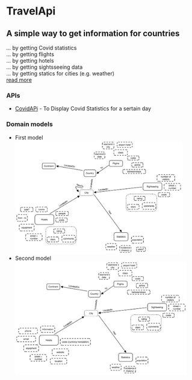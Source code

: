 # TravelApi

## A simple way to get information for countries
... by getting Covid statistics <br>
... by getting flights <br>
... by getting hotels <br>
... by getting sightsseeing data <br>
... by getting statics for cities (e.g. weather) <br>
[read more](md/idea.md)

### APIs
   * [CovidAPi](https://rapidapi.com/api-sports/api/covid-193/) - To Display Covid Statistics for a sertain day

### Domain models
- First model <br>
   <img src="./img/firstDomain.svg" height=300px>
- Second model <br>
   <img src="./img/secondDomain.svg" height=300px>

